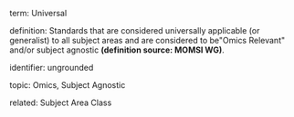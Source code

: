 term: Universal

definition: Standards that are considered universally applicable (or generalist) to all subject areas and are considered to be"Omics Relevant" and/or subject agnostic **(definition source: MOMSI WG)**.

identifier: ungrounded

topic: Omics, Subject Agnostic

related: Subject Area Class